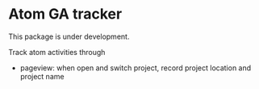 # Atom GA tracker

This package is under development.

Track atom activities through
 - pageview: when open and switch project, record project location and project name

